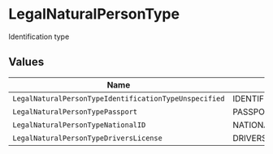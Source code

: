 # LegalNaturalPersonType

Identification type


## Values

| Name                                                  | Value                                                 |
| ----------------------------------------------------- | ----------------------------------------------------- |
| `LegalNaturalPersonTypeIdentificationTypeUnspecified` | IDENTIFICATION_TYPE_UNSPECIFIED                       |
| `LegalNaturalPersonTypePassport`                      | PASSPORT                                              |
| `LegalNaturalPersonTypeNationalID`                    | NATIONAL_ID                                           |
| `LegalNaturalPersonTypeDriversLicense`                | DRIVERS_LICENSE                                       |
